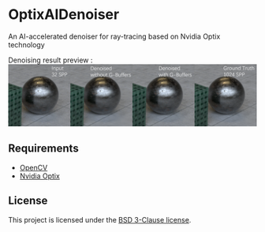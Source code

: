 # OptixAIDenoiser

An AI-accelerated denoiser for ray-tracing based on Nvidia Optix technology

Denoising result preview :
![Preview Image](https://github.com/2401dem/OptixAIDenoiser/blob/master/preview.png)

## Requirements
- [OpenCV](https://opencv.org/)
- [Nvidia Optix](https://developer.nvidia.com/optix)

## License

This project is licensed under the [BSD 3-Clause license](https://github.com/thomasjbradley/micromodel/blob/master/BSD-3-CLAUSE-LICENSE.txt).


